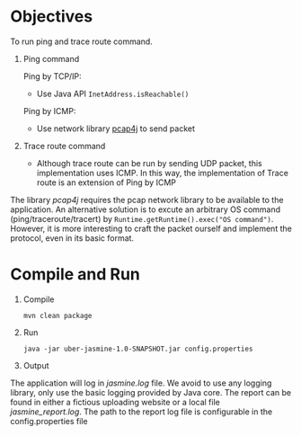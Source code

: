 Objectives
==========
To run ping and trace route command.
1. Ping command

   Ping by TCP/IP:
   * Use Java API `InetAddress.isReachable()`
   
   Ping by ICMP:
   * Use network library [pcap4j](https://www.pcap4j.org/) to send packet
   
2. Trace route command
   * Although trace route can be run by sending UDP packet, this implementation uses ICMP.
   In this way, the implementation of Trace route is an extension of Ping by ICMP  

The library *pcap4j* requires the pcap network library to be available to the application. An alternative solution is to
excute an arbitrary OS command (ping/traceroute/tracert) by `Runtime.getRuntime().exec("OS command")`. However, it is
more interesting to craft the packet ourself and implement the protocol, even in its basic format.

Compile and Run
===============

1. Compile

   `mvn clean package`

2. Run

   `java -jar uber-jasmine-1.0-SNAPSHOT.jar config.properties`

3. Output

The application will log in *jasmine.log* file. We avoid to use any logging library, only use the basic logging provided
by Java core. The report can be found in either a fictious uploading website or a local file *jasmine_report.log*.
The path to the report log file is configurable in the config.properties file
